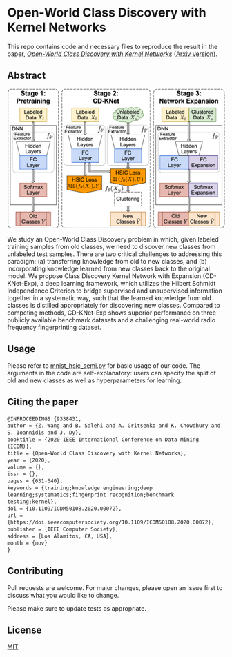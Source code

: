 
# Open-World Class Discovery with Kernel Networks

This repo contains code and necessary files to reproduce the result in the paper, [*Open-World Class Discovery with Kernel Networks*](https://www.computer.org/csdl/proceedings-article/icdm/2020/831600a631/1r54HgwR0sw) ([Arxiv version](https://arxiv.org/pdf/2012.06957.pdf)).


## Abstract
![overview](./model_overview.png)

We study an Open-World Class Discovery problem in which, given labeled training samples from old classes, we need to discover new classes from unlabeled test samples. There are two critical challenges to addressing this paradigm: (a) transferring knowledge from old to new classes, and (b) incorporating knowledge learned from new classes back to the original model. We propose Class Discovery Kernel Network with Expansion (CD-KNet-Exp), a deep learning framework, which utilizes the Hilbert Schmidt Independence Criterion to bridge supervised and unsupervised information together in a systematic way, such that the learned knowledge from old classes is distilled appropriately for discovering new classes. Compared to competing methods, CD-KNet-Exp shows superior performance on three publicly available benchmark datasets and a challenging real-world radio frequency fingerprinting dataset.


## Usage

Please refer to [mnist_hsic_semi.py](./mnist_hsic_semi.py) for basic usage of our code. The arguments in the code are self-explanatory: users can specify the split of old and new classes as well as hyperparameters for learning.

## Citing the paper
```
@INPROCEEDINGS {9338431,
author = {Z. Wang and B. Salehi and A. Gritsenko and K. Chowdhury and S. Ioannidis and J. Dy},
booktitle = {2020 IEEE International Conference on Data Mining (ICDM)},
title = {Open-World Class Discovery with Kernel Networks},
year = {2020},
volume = {},
issn = {},
pages = {631-640},
keywords = {training;knowledge engineering;deep learning;systematics;fingerprint recognition;benchmark testing;kernel},
doi = {10.1109/ICDM50108.2020.00072},
url = {https://doi.ieeecomputersociety.org/10.1109/ICDM50108.2020.00072},
publisher = {IEEE Computer Society},
address = {Los Alamitos, CA, USA},
month = {nov}
}

```


## Contributing
Pull requests are welcome. For major changes, please open an issue first to discuss what you would like to change.

Please make sure to update tests as appropriate.

## License
[MIT](https://choosealicense.com/licenses/mit/)

